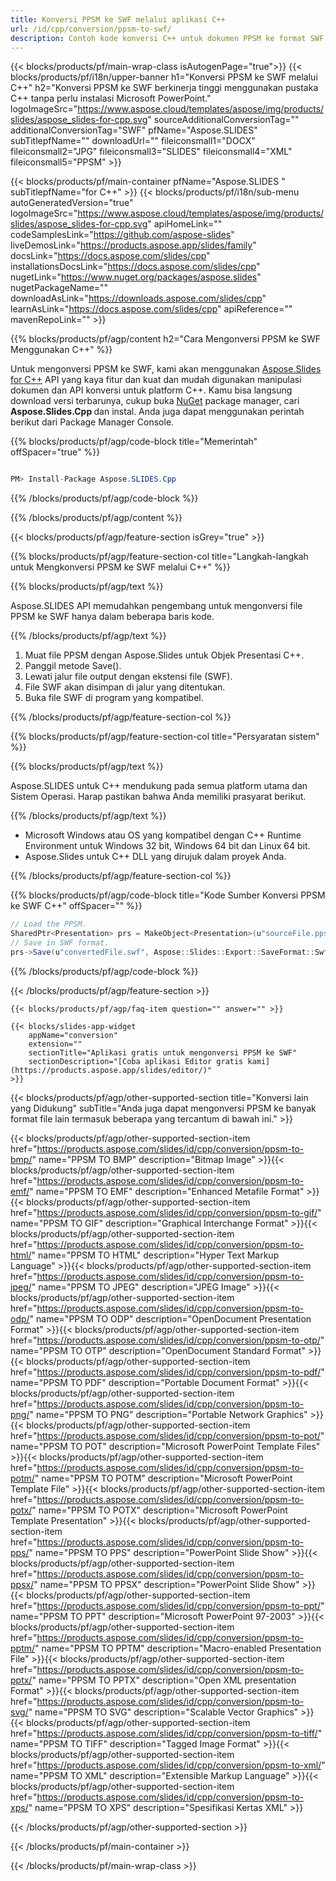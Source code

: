```yaml
---
title: Konversi PPSM ke SWF melalui aplikasi C++
url: /id/cpp/conversion/ppsm-to-swf/ 
description: Contoh kode konversi C++ untuk dokumen PPSM ke format SWF. Gunakan kode contoh untuk konversi batch PPSM ke SWF dalam Aplikasi C++ apa pun.
---
```


{{< blocks/products/pf/main-wrap-class isAutogenPage="true">}}
{{< blocks/products/pf/i18n/upper-banner h1="Konversi PPSM ke SWF melalui C++" h2="Konversi PPSM ke SWF berkinerja tinggi menggunakan pustaka C++ tanpa perlu instalasi Microsoft PowerPoint." logoImageSrc="https://www.aspose.cloud/templates/aspose/img/products/slides/aspose_slides-for-cpp.svg" sourceAdditionalConversionTag="" additionalConversionTag="SWF" pfName="Aspose.SLIDES" subTitlepfName="" downloadUrl="" fileiconsmall1="DOCX" fileiconsmall2="JPG" fileiconsmall3="SLIDES" fileiconsmall4="XML" fileiconsmall5="PPSM" >}}

{{< blocks/products/pf/main-container pfName="Aspose.SLIDES " subTitlepfName="for C++" >}}
{{< blocks/products/pf/i18n/sub-menu autoGeneratedVersion="true" logoImageSrc="https://www.aspose.cloud/templates/aspose/img/products/slides/aspose_slides-for-cpp.svg" apiHomeLink="" codeSamplesLink="https://github.com/aspose-slides" liveDemosLink="https://products.aspose.app/slides/family" docsLink="https://docs.aspose.com/slides/cpp" installationsDocsLink="https://docs.aspose.com/slides/cpp" nugetLink="https://www.nuget.org/packages/aspose.slides" nugetPackageName="" downloadAsLink="https://downloads.aspose.com/slides/cpp" learnAsLink="https://docs.aspose.com/slides/cpp" apiReference="" mavenRepoLink="" >}}

{{% blocks/products/pf/agp/content h2="Cara Mengonversi PPSM ke SWF Menggunakan C++" %}}

Untuk mengonversi PPSM ke SWF, kami akan menggunakan <a href="https://products.aspose.com/slides/id/cpp">Aspose.Slides for C++</a> API yang kaya fitur dan kuat dan mudah digunakan manipulasi dokumen dan API konversi untuk platform C++. Kamu bisa langsung download versi terbarunya, cukup buka <a href="https://www.nuget.org/packages/aspose.slides">NuGet</a> package manager, cari <b>Aspose.Slides.Cpp </b> dan instal. Anda juga dapat menggunakan perintah berikut dari Package Manager Console.

{{% blocks/products/pf/agp/code-block title="Memerintah" offSpacer="true" %}}

```cs

PM> Install-Package Aspose.SLIDES.Cpp

```

{{% /blocks/products/pf/agp/code-block %}}

{{% /blocks/products/pf/agp/content %}}

{{< blocks/products/pf/agp/feature-section isGrey="true" >}}

{{% blocks/products/pf/agp/feature-section-col title="Langkah-langkah untuk Mengkonversi PPSM ke SWF melalui C++" %}}

{{% blocks/products/pf/agp/text %}}

 Aspose.SLIDES API memudahkan pengembang untuk mengonversi file PPSM ke SWF hanya dalam beberapa baris kode.

{{% /blocks/products/pf/agp/text %}}

1. Muat file PPSM dengan Aspose.Slides untuk Objek Presentasi C++.
1. Panggil metode Save().
1. Lewati jalur file output dengan ekstensi file (SWF).
1. File SWF akan disimpan di jalur yang ditentukan.
1. Buka file SWF di program yang kompatibel.



{{% /blocks/products/pf/agp/feature-section-col %}}

{{% blocks/products/pf/agp/feature-section-col title="Persyaratan sistem" %}}

{{% blocks/products/pf/agp/text %}}

 Aspose.SLIDES untuk C++ mendukung pada semua platform utama dan Sistem Operasi. Harap pastikan bahwa Anda memiliki prasyarat berikut.

{{% /blocks/products/pf/agp/text %}}

- Microsoft Windows atau OS yang kompatibel dengan C++ Runtime Environment untuk Windows 32 bit, Windows 64 bit dan Linux 64 bit.
- Aspose.Slides untuk C++ DLL yang dirujuk dalam proyek Anda.

{{% /blocks/products/pf/agp/feature-section-col %}}

{{% blocks/products/pf/agp/code-block title="Kode Sumber Konversi PPSM ke SWF C++" offSpacer="" %}}

```cs
// Load the PPSM.
SharedPtr<Presentation> prs = MakeObject<Presentation>(u"sourceFile.ppsm");
// Save in SWF format.
prs->Save(u"convertedFile.swf", Aspose::Slides::Export::SaveFormat::Swf);

```

{{% /blocks/products/pf/agp/code-block %}}

{{< /blocks/products/pf/agp/feature-section >}}

    {{< blocks/products/pf/agp/faq-item question="" answer="" >}}
 

<!-- aboutfile Starts -->

<!-- aboutfile Ends -->

    {{< blocks/slides-app-widget 
        appName="conversion"
        extension=""
        sectionTitle="Aplikasi gratis untuk mengonversi PPSM ke SWF" 
        sectionDescription="[Coba aplikasi Editor gratis kami](https://products.aspose.app/slides/editor/)" 
    >}}
    
{{< blocks/products/pf/agp/other-supported-section title="Konversi lain yang Didukung" subTitle="Anda juga dapat mengonversi PPSM ke banyak format file lain termasuk beberapa yang tercantum di bawah ini." >}}

{{< blocks/products/pf/agp/other-supported-section-item href="https://products.aspose.com/slides/id/cpp/conversion/ppsm-to-bmp/" name="PPSM TO BMP" description="Bitmap Image" >}}{{< blocks/products/pf/agp/other-supported-section-item href="https://products.aspose.com/slides/id/cpp/conversion/ppsm-to-emf/" name="PPSM TO EMF" description="Enhanced Metafile Format" >}}{{< blocks/products/pf/agp/other-supported-section-item href="https://products.aspose.com/slides/id/cpp/conversion/ppsm-to-gif/" name="PPSM TO GIF" description="Graphical Interchange Format" >}}{{< blocks/products/pf/agp/other-supported-section-item href="https://products.aspose.com/slides/id/cpp/conversion/ppsm-to-html/" name="PPSM TO HTML" description="Hyper Text Markup Language" >}}{{< blocks/products/pf/agp/other-supported-section-item href="https://products.aspose.com/slides/id/cpp/conversion/ppsm-to-jpeg/" name="PPSM TO JPEG" description="JPEG Image" >}}{{< blocks/products/pf/agp/other-supported-section-item href="https://products.aspose.com/slides/id/cpp/conversion/ppsm-to-odp/" name="PPSM TO ODP" description="OpenDocument Presentation Format" >}}{{< blocks/products/pf/agp/other-supported-section-item href="https://products.aspose.com/slides/id/cpp/conversion/ppsm-to-otp/" name="PPSM TO OTP" description="OpenDocument Standard Format" >}}{{< blocks/products/pf/agp/other-supported-section-item href="https://products.aspose.com/slides/id/cpp/conversion/ppsm-to-pdf/" name="PPSM TO PDF" description="Portable Document Format" >}}{{< blocks/products/pf/agp/other-supported-section-item href="https://products.aspose.com/slides/id/cpp/conversion/ppsm-to-png/" name="PPSM TO PNG" description="Portable Network Graphics" >}}{{< blocks/products/pf/agp/other-supported-section-item href="https://products.aspose.com/slides/id/cpp/conversion/ppsm-to-pot/" name="PPSM TO POT" description="Microsoft PowerPoint Template Files" >}}{{< blocks/products/pf/agp/other-supported-section-item href="https://products.aspose.com/slides/id/cpp/conversion/ppsm-to-potm/" name="PPSM TO POTM" description="Microsoft PowerPoint Template File" >}}{{< blocks/products/pf/agp/other-supported-section-item href="https://products.aspose.com/slides/id/cpp/conversion/ppsm-to-potx/" name="PPSM TO POTX" description="Microsoft PowerPoint Template Presentation" >}}{{< blocks/products/pf/agp/other-supported-section-item href="https://products.aspose.com/slides/id/cpp/conversion/ppsm-to-pps/" name="PPSM TO PPS" description="PowerPoint Slide Show" >}}{{< blocks/products/pf/agp/other-supported-section-item href="https://products.aspose.com/slides/id/cpp/conversion/ppsm-to-ppsx/" name="PPSM TO PPSX" description="PowerPoint Slide Show" >}}{{< blocks/products/pf/agp/other-supported-section-item href="https://products.aspose.com/slides/id/cpp/conversion/ppsm-to-ppt/" name="PPSM TO PPT" description="Microsoft PowerPoint 97-2003" >}}{{< blocks/products/pf/agp/other-supported-section-item href="https://products.aspose.com/slides/id/cpp/conversion/ppsm-to-pptm/" name="PPSM TO PPTM" description="Macro-enabled Presentation File" >}}{{< blocks/products/pf/agp/other-supported-section-item href="https://products.aspose.com/slides/id/cpp/conversion/ppsm-to-pptx/" name="PPSM TO PPTX" description="Open XML presentation Format" >}}{{< blocks/products/pf/agp/other-supported-section-item href="https://products.aspose.com/slides/id/cpp/conversion/ppsm-to-svg/" name="PPSM TO SVG" description="Scalable Vector Graphics" >}}{{< blocks/products/pf/agp/other-supported-section-item href="https://products.aspose.com/slides/id/cpp/conversion/ppsm-to-tiff/" name="PPSM TO TIFF" description="Tagged Image Format" >}}{{< blocks/products/pf/agp/other-supported-section-item href="https://products.aspose.com/slides/id/cpp/conversion/ppsm-to-xml/" name="PPSM TO XML" description="Extensible Markup Language" >}}{{< blocks/products/pf/agp/other-supported-section-item href="https://products.aspose.com/slides/id/cpp/conversion/ppsm-to-xps/" name="PPSM TO XPS" description="Spesifikasi Kertas XML" >}}

{{< /blocks/products/pf/agp/other-supported-section >}}

{{< /blocks/products/pf/main-container >}}
    
{{< /blocks/products/pf/main-wrap-class >}}